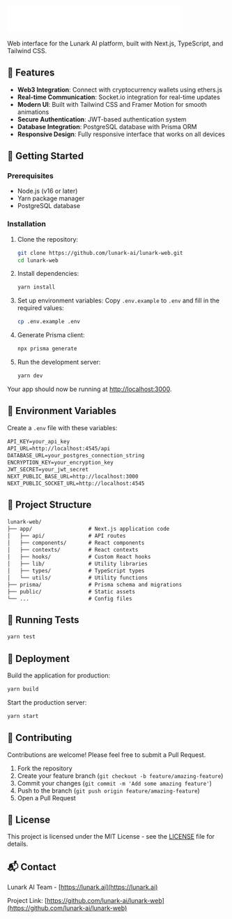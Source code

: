 <p align="left">
  <img src="./public/images/icons/icon-text-light.svg" alt="Lunark AI Logo" width="400" />
</p>

Web interface for the Lunark AI platform, built with Next.js, TypeScript, and Tailwind CSS.

## 🌟 Features

- **Web3 Integration**: Connect with cryptocurrency wallets using ethers.js
- **Real-time Communication**: Socket.io integration for real-time updates
- **Modern UI**: Built with Tailwind CSS and Framer Motion for smooth animations
- **Secure Authentication**: JWT-based authentication system
- **Database Integration**: PostgreSQL database with Prisma ORM
- **Responsive Design**: Fully responsive interface that works on all devices

## 🚀 Getting Started

### Prerequisites

- Node.js (v16 or later)
- Yarn package manager
- PostgreSQL database

### Installation

1. Clone the repository:
   ```bash
   git clone https://github.com/lunark-ai/lunark-web.git
   cd lunark-web
   ```

2. Install dependencies:
   ```bash
   yarn install
   ```

3. Set up environment variables:
   Copy `.env.example` to `.env` and fill in the required values:
   ```bash
   cp .env.example .env
   ```

4. Generate Prisma client:
   ```bash
   npx prisma generate
   ```

5. Run the development server:
   ```bash
   yarn dev
   ```

Your app should now be running at [http://localhost:3000](http://localhost:3000).

## 🔧 Environment Variables

Create a `.env` file with these variables:

```
API_KEY=your_api_key
API_URL=http://localhost:4545/api
DATABASE_URL=your_postgres_connection_string
ENCRYPTION_KEY=your_encryption_key
JWT_SECRET=your_jwt_secret
NEXT_PUBLIC_BASE_URL=http://localhost:3000
NEXT_PUBLIC_SOCKET_URL=http://localhost:4545
```

## 📖 Project Structure

```
lunark-web/
├── app/                  # Next.js application code
│   ├── api/              # API routes
│   ├── components/       # React components
│   ├── contexts/         # React contexts
│   ├── hooks/            # Custom React hooks
│   ├── lib/              # Utility libraries
│   ├── types/            # TypeScript types
│   └── utils/            # Utility functions
├── prisma/               # Prisma schema and migrations
├── public/               # Static assets
└── ...                   # Config files
```

## 🧪 Running Tests

```bash
yarn test
```

## 📱 Deployment

Build the application for production:

```bash
yarn build
```

Start the production server:

```bash
yarn start
```

## 🤝 Contributing

Contributions are welcome! Please feel free to submit a Pull Request.

1. Fork the repository
2. Create your feature branch (`git checkout -b feature/amazing-feature`)
3. Commit your changes (`git commit -m 'Add some amazing feature'`)
4. Push to the branch (`git push origin feature/amazing-feature`)
5. Open a Pull Request

## 📄 License

This project is licensed under the MIT License - see the [LICENSE](LICENSE) file for details.

## 📬 Contact

Lunark AI Team - [https://lunark.ai](https://lunark.ai)

Project Link: [https://github.com/lunark-ai/lunark-web](https://github.com/lunark-ai/lunark-web) 
